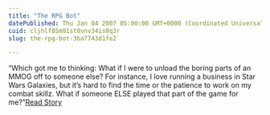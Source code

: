 ```yaml
---
title: "The RPG Bot"
datePublished: Thu Jan 04 2007 05:00:00 GMT+0000 (Coordinated Universal Time)
cuid: cljhlf85m01st0vnv34is0q3r
slug: the-rpg-bot-3ba7743d1fe2

---
```


“Which got me to thinking: What if I were to unload the boring parts of an MMOG off to someone else? For instance, I love running a business in Star Wars Galaxies, but it’s hard to find the time or the patience to work on my combat skillz. What if someone ELSE played that part of the game for me?”[Read Story](http://www.gamespy.com/articles/489/489833p1.html)